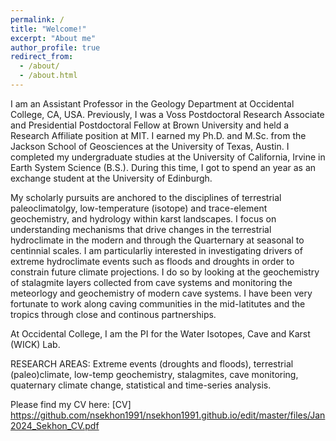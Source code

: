 ```yaml
---
permalink: /
title: "Welcome!"
excerpt: "About me"
author_profile: true
redirect_from: 
  - /about/
  - /about.html
---
```


I am an Assistant Professor in the Geology Department at Occidental College, CA, USA. Previously, I was a Voss Postdoctoral Research Associate and Presidential Postdoctoral Fellow at Brown University and held a Research Affiliate position at MIT.  I earned my Ph.D. and M.Sc. from the Jackson School of Geosciences at the University of Texas, Austin. I completed my undergraduate studies at the University of California, Irvine in Earth System Science (B.S.). During this time, I got to spend an year as an exchange student at the University of Edinburgh. 

My scholarly pursuits are anchored to the disciplines of terrestrial paleoclimatolgy, low-temperature (isotope) and trace-element geochemistry, and hydrology within karst landscapes. I focus on understanding mechanisms that drive changes in the terrestrial hydroclimate in the modern and through the Quarternary at seasonal to centinnial scales. I am particularliy interested in investigating drivers of extreme hydroclimate events such as floods and droughts in order to constrain future climate projections. I do so by looking at the geochemistry of stalagmite layers collected from cave systems and monitoring the meteorlogy and geochemistry of modern cave systems. I have been very fortunate to work along caving communities in the mid-latitutes and the tropics through close and continous partnerships.  

At Occidental College, I am the PI for the Water Isotopes, Cave and Karst (WICK) Lab. 

RESEARCH AREAS: Extreme events (droughts and floods), terrestrial (paleo)climate, low-temp geochemistry, stalagmites, cave monitoring, quaternary climate change, statistical and time-series analysis.

Please find my CV here: [CV] https://github.com/nsekhon1991/nsekhon1991.github.io/edit/master/files/Jan2024_Sekhon_CV.pdf
